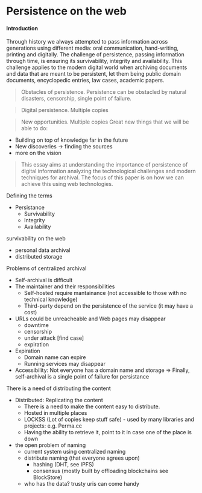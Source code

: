 # Persistence on the web

#### Introduction

Through history we always attempted to pass information across generations using different media: oral communication, hand-writing, printing and digitally. The challenge of persistence, passing information through time, is ensuring its survivability, integrity and availability. This challenge applies to the modern digital world when archiving documents and data that are meant to be persistent, let them being public domain documents, encyclopedic entries, law cases, academic papers.

> Obstacles of persistence. Persistence can be obstacled by natural disasters, censorship, single point of failure.

> Digital persistence. Multiple copies

> New opportunities. Multiple copies
Great new things that we will be able to do:
- Building on top of knowledge far in the future
- New discoveries -> finding the sources
- more on the vision

> This essay aims at understanding the importance of persistence of digital information analyzing the technological challenges and modern techniques for archival. The focus of this paper is on how we can achieve this using web technologies.

Defining the terms
- Persistance
  - Survivability
  - Integrity
  - Availability

survivability on the web
- personal data archival
- distributed storage

Problems of centralized archival
- Self-archival is difficult
- The maintainer and their responsibilities
  - Self-hosted require mantainance (not accessible to those with no technical knowledge)
  - Third-party depend on the persistence of the service (it may have a cost)
- URLs could be unreacheable and Web pages may disappear
  - downtime
  - censorship
  - under attack [find case]
  - expiration
- Expiration
  - Domain name can expire
  - Running services may disappear
- Accessibility: Not everyone has a domain name and storage
=> Finally, self-archival is a single point of failure for persistance

There is a need of distributing the content
- Distributed: Replicating the content
  - There is a need to make the content easy to distribute.
  - Hosted in multiple places
  - LOCKSS (Lot of copies keep stuff safe) - used by many libraries and projects: e.g. Perma.cc
  - Having the ability to retrieve it, point to it in case one of the place is down
- the open problem of naming
  - current system using centralized naming
  - distribute naming (that everyone agrees upon)
    - hashing (DHT, see IPFS)
    - consensus (mostly built by offloading blockchains see BlockStore)
  - who has the data? trusty uris can come handy
